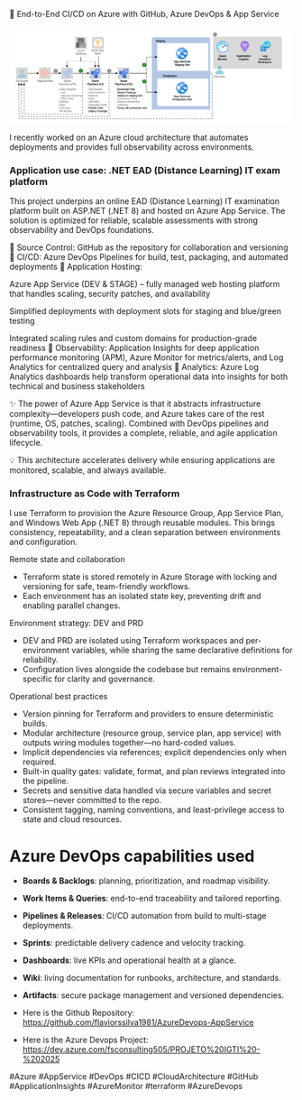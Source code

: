 🚀 End-to-End CI/CD on Azure with GitHub, Azure DevOps & App Service

![Azure DevOps App Service Architecture](azure_devops_app_services.PNG)


I recently worked on an Azure cloud architecture that automates deployments and provides full observability across environments.

### Application use case: .NET EAD (Distance Learning) IT exam platform

This project underpins an online EAD (Distance Learning) IT examination platform built on ASP.NET (.NET 8) and hosted on Azure App Service. The solution is optimized for reliable, scalable assessments with strong observability and DevOps foundations.

🔹 Source Control: GitHub as the repository for collaboration and versioning
🔹 CI/CD: Azure DevOps Pipelines for build, test, packaging, and automated deployments
🔹 Application Hosting:

Azure App Service (DEV & STAGE) – fully managed web hosting platform that handles scaling, security patches, and availability

Simplified deployments with deployment slots for staging and blue/green testing

Integrated scaling rules and custom domains for production-grade readiness
🔹 Observability: Application Insights for deep application performance monitoring (APM), Azure Monitor for metrics/alerts, and Log Analytics for centralized query and analysis
🔹 Analytics: Azure Log Analytics dashboards help transform operational data into insights for both technical and business stakeholders

✨ The power of Azure App Service is that it abstracts infrastructure complexity—developers push code, and Azure takes care of the rest (runtime, OS, patches, scaling). Combined with DevOps pipelines and observability tools, it provides a complete, reliable, and agile application lifecycle.

💡 This architecture accelerates delivery while ensuring applications are monitored, scalable, and always available.

### Infrastructure as Code with Terraform

I use Terraform to provision the Azure Resource Group, App Service Plan, and Windows Web App (.NET 8) through reusable modules. This brings consistency, repeatability, and a clean separation between environments and configuration.

Remote state and collaboration
- Terraform state is stored remotely in Azure Storage with locking and versioning for safe, team-friendly workflows.
- Each environment has an isolated state key, preventing drift and enabling parallel changes.

Environment strategy: DEV and PRD
- DEV and PRD are isolated using Terraform workspaces and per-environment variables, while sharing the same declarative definitions for reliability.
- Configuration lives alongside the codebase but remains environment-specific for clarity and governance.

Operational best practices
- Version pinning for Terraform and providers to ensure deterministic builds.
- Modular architecture (resource group, service plan, app service) with outputs wiring modules together—no hard-coded values.
- Implicit dependencies via references; explicit dependencies only when required.
- Built-in quality gates: validate, format, and plan reviews integrated into the pipeline.
- Secrets and sensitive data handled via secure variables and secret stores—never committed to the repo.
- Consistent tagging, naming conventions, and least-privilege access to state and cloud resources.

# Azure DevOps capabilities used

- **Boards & Backlogs**: planning, prioritization, and roadmap visibility.
- **Work Items & Queries**: end-to-end traceability and tailored reporting.
- **Pipelines & Releases**: CI/CD automation from build to multi-stage deployments.
- **Sprints**: predictable delivery cadence and velocity tracking.
- **Dashboards**: live KPIs and operational health at a glance.
- **Wiki**: living documentation for runbooks, architecture, and standards.
- **Artifacts**: secure package management and versioned dependencies.

- Here is the Github Repository: https://github.com/flaviorssilva1981/AzureDevops-AppService
- Here is the Azure Devops Project: https://dev.azure.com/fsconsulting505/PROJETO%20IGTI%20-%202025

#Azure #AppService #DevOps #CICD #CloudArchitecture #GitHub #ApplicationInsights #AzureMonitor #terraform #AzureDevops



